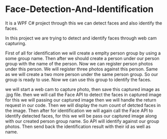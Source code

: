 # Face-Detection-And-Identification

It is a WPF C# project through this we can detect faces and also identify the faces. 

In this project we are trying to detect and identify faces through web cam capturing.

First of all for identification we will create a emplty person group by using a some group name. Then after we should create a person under our person group with the name of the person. Now we can register person photos under this person. We will register three photos against this person. Same as we will create a two more person under the same person group. So our group is ready to use. Now we can use this group to identify the faces. 


we will start a web cam to capture photo, then save this captured image as .jpg file. then we will call the Face API to detect the faces in captured image for this we will passing our captured image then we will handle the return request in our code. Then we will display the num count of detcted faces in the image. Then after for identification we will again call the Face API to identify detected faces, for this we will be pass our captured image along with our created person group name. So API will identify against our group photos. Then send back the identification result with their id as well as name. 
